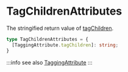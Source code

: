 # TagChildrenAttributes

The stringified return value of [tagChildren](/tracking/browser/api-reference/locationTaggers/tagChildren.md).

```typescript
type TagChildrenAttributes = {
  [TaggingAttribute.tagChildren]: string;
}
```

:::info see also
[TaggingAttribute](/tracking/browser/api-reference/definitions/TaggingAttribute.md)
:::
